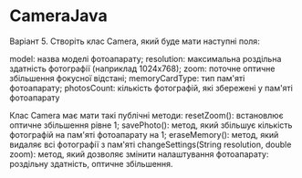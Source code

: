 # CameraJava

Варіант 5.
Створіть клас Camera, який буде мати наступні поля:

model: назва моделі фотоапарату;
resolution: максимальна роздільна здатність фотографії (наприклад 1024х768);
zoom: поточне оптичне збільшення фокусної відстані;
memoryCardType: тип пам'яті фотоапарату;
photosCount: кількість фотографій, які збережені у пам'яті фотоапарату

Клас Camera має мати такі публічні методи:
resetZoom(): встановлює оптичне збільшення рівне 1;
savePhoto(): метод, який збільшує кількість фотографій на пам'яті фотоапарату на 1;
eraseMemory():  метод, який видаляє всі фотографії з пам'яті
changeSettings(String resolution, double zoom): метод, який дозволяє змінити налаштування фотоапарату: роздільну здатність, оптичне збільшення.
